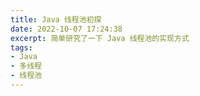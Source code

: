 ```yaml
---
title: Java 线程池初探
date: 2022-10-07 17:24:38
excerpt: 简单研究了一下 Java 线程池的实现方式
tags:
- Java
- 多线程
- 线程池
---
```

